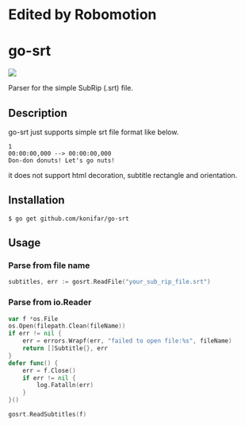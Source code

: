 # Edited by Robomotion

# go-srt
[![](https://github.com/konifar/go-srt/workflows/static_check/badge.svg)](https://github.com/konifar/go-srt/actions)

Parser for the simple SubRip (.srt) file.

## Description

go-srt just supports simple srt file format like below.

```
1
00:00:00,000 --> 00:00:00,000
Don-don donuts! Let's go nuts!
```

it does not support html decoration, subtitle rectangle and orientation. 

## Installation

```shell
$ go get github.com/konifar/go-srt
```

## Usage

### Parse from file name

```go
subtitles, err := gosrt.ReadFile("your_sub_rip_file.srt")
```

### Parse from io.Reader

```go
var f *os.File
os.Open(filepath.Clean(fileName))
if err != nil {
    err = errors.Wrapf(err, "failed to open file:%s", fileName)
    return []Subtitle{}, err
}
defer func() {
    err = f.Close()
    if err != nil {
        log.Fatalln(err)
    }
}()

gosrt.ReadSubtitles(f)
```
